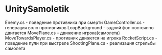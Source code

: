 # UnitySamoletik
Enemy.cs - поведение противника при смерти
GameController.cs - генерация волн противников
LoopBackground - задний фон постоянно двигается
MovePlane.cs - движение игрока(самолета)
MoveTowardsPlayer.cs - противник движется на игрока
RocketScript.cs - поведение пули при выстреле
ShootingPlane.cs - реализация стрельбы самолета
